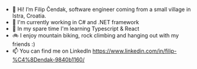 - 👋 Hi! I’m Filip Čendak, software engineer coming from a small village in Istra, Croatia.
- 🌱 I'm currently working in C# and .NET framework
- 🎲 In my spare time I'm learning Typescript & React
- 🚲 I enjoy mountain biking, rock climbing and hanging out with my friends :)
- 📫 You can find me on LinkedIn https://www.linkedin.com/in/filip-%C4%8Dendak-9840b1160/

<!---
Fico125/Fico125 is a ✨ special ✨ repository because its `README.md` (this file) appears on your GitHub profile.
You can click the Preview link to take a look at your changes.
--->
